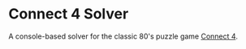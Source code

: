 # Connect 4 Solver

A console-based solver for the classic 80's puzzle game [Connect 4](https://en.wikipedia.org/wiki/Connect_Four).

